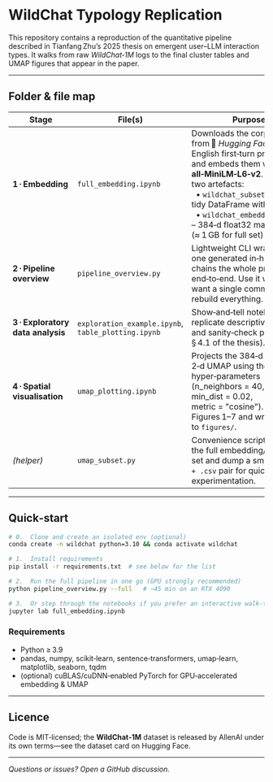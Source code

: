 # WildChat Typology Replication

This repository contains a reproduction of the quantitative pipeline described in Tianfang Zhu’s 2025 thesis on emergent user–LLM interaction types.  It walks from raw *WildChat‑1M* logs to the final cluster tables and UMAP figures that appear in the paper.

---

## Folder & file map

| Stage                             | File(s)                                             | Purpose                                                                                                                                                                                                                                                                                    |
| --------------------------------- | --------------------------------------------------- | ------------------------------------------------------------------------------------------------------------------------------------------------------------------------------------------------------------------------------------------------------------------------------------------ |
| **1 · Embedding**                 | `full_embedding.ipynb`                              | Downloads the corpus from 🤗 *Hugging Face*, filters English first‑turn prompts, and embeds them with **all‑MiniLM‑L6‑v2**.  Produces two artefacts:<br>  • `wildchat_subset.parquet` – tidy DataFrame with metadata<br>  • `wildchat_embeddings.jsonl` – 384‑d float32 matrix (≈ 1 GB for full set) |
| **2 · Pipeline overview**         | `pipeline_overview.py`                              | Lightweight CLI wrapper (the one generated in‑house) that chains the whole process end‑to‑end.  Use it when you want a single command to rebuild everything.                                                                                                                               |
| **3 · Exploratory data analysis** | `exploration_example.ipynb`, `table_plotting.ipynb` | Show‑and‑tell notebooks that replicate descriptive tables and sanity‑check plots (see § 4.1 of the thesis).                                                                                                                                                                                |
| **4 · Spatial visualisation**     | `umap_plotting.ipynb`                               | Projects the 384‑d space to 2‑d UMAP using the thesis hyper‑parameters (n\_neighbors = 40, min\_dist = 0.02, metric = "cosine").  Generates Figures 1–7 and writes them to `figures/`.                                                                                                     |
| *(helper)*                        | `umap_subset.py`                                    | Convenience script to slice the full embedding/metadata set and dump a smaller `.npy + .csv` pair for quick experimentation.                                                                                                                                                               |

---

## Quick‑start

```bash
# 0.  Clone and create an isolated env (optional)
conda create -n wildchat python=3.10 && conda activate wildchat

# 1.  Install requirements
pip install -r requirements.txt  # see below for the list

# 2.  Run the full pipeline in one go (GPU strongly recommended)
python pipeline_overview.py --full   # ~45 min on an RTX 4090

# 3.  Or step through the notebooks if you prefer an interactive walk‑through
jupyter lab full_embedding.ipynb
```

### Requirements

* Python ≥ 3.9
* pandas, numpy, scikit‑learn, sentence‑transformers, umap‑learn, matplotlib, seaborn, tqdm
* (optional) cuBLAS/cuDNN‑enabled PyTorch for GPU‑accelerated embedding & UMAP

---

## Licence

Code is MIT‑licensed; the **WildChat‑1M** dataset is released by AllenAI under its own terms—see the dataset card on Hugging Face.

---

*Questions or issues?  Open a GitHub discussion.*
